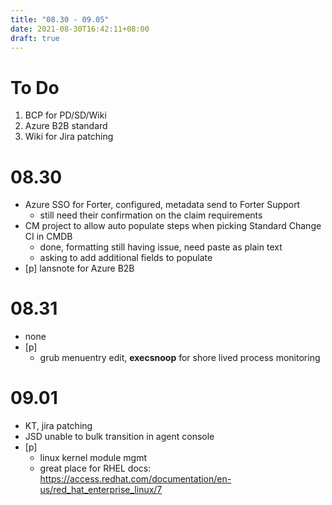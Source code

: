 ```yaml
---
title: "08.30 - 09.05"
date: 2021-08-30T16:42:11+08:00
draft: true
---
```


# To Do
1. BCP for PD/SD/Wiki
2. Azure B2B standard
3. Wiki for Jira patching

# 08.30
- Azure SSO for Forter, configured, metadata send to Forter Support
    - still need their confirmation on the claim requirements
- CM project to allow auto populate steps when picking Standard Change CI in CMDB
    - done, formatting still having issue, need paste as plain text
    - asking to add additional fields to populate
- [p] lansnote for Azure B2B

# 08.31
- none
- [p] 
    - grub menuentry edit, **execsnoop** for shore lived process monitoring

# 09.01
- KT, jira patching
- JSD unable to bulk transition in agent console
- [p]
    - linux kernel module mgmt
    - great place for RHEL docs: https://access.redhat.com/documentation/en-us/red_hat_enterprise_linux/7